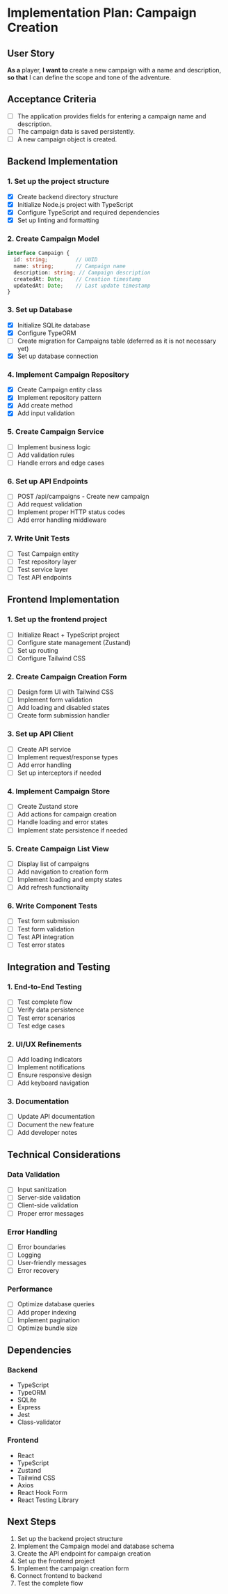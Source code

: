 # Implementation Plan: Campaign Creation

## User Story
**As a** player, **I want to** create a new campaign with a name and description, **so that** I can define the scope and tone of the adventure.

## Acceptance Criteria
- [ ] The application provides fields for entering a campaign name and description.
- [ ] The campaign data is saved persistently.
- [ ] A new campaign object is created.

## Backend Implementation

### 1. Set up the project structure
- [x] Create backend directory structure
- [x] Initialize Node.js project with TypeScript
- [x] Configure TypeScript and required dependencies
- [x] Set up linting and formatting

### 2. Create Campaign Model
```typescript
interface Campaign {
  id: string;         // UUID
  name: string;       // Campaign name
  description: string; // Campaign description
  createdAt: Date;    // Creation timestamp
  updatedAt: Date;    // Last update timestamp
}
```

### 3. Set up Database
- [x] Initialize SQLite database
- [x] Configure TypeORM
- [ ] Create migration for Campaigns table (deferred as it is not necessary yet)
- [x] Set up database connection

### 4. Implement Campaign Repository
- [x] Create Campaign entity class
- [x] Implement repository pattern
- [x] Add create method
- [x] Add input validation

### 5. Create Campaign Service
- [ ] Implement business logic
- [ ] Add validation rules
- [ ] Handle errors and edge cases

### 6. Set up API Endpoints
- [ ] POST /api/campaigns - Create new campaign
- [ ] Add request validation
- [ ] Implement proper HTTP status codes
- [ ] Add error handling middleware

### 7. Write Unit Tests
- [ ] Test Campaign entity
- [ ] Test repository layer
- [ ] Test service layer
- [ ] Test API endpoints

## Frontend Implementation

### 1. Set up the frontend project
- [ ] Initialize React + TypeScript project
- [ ] Configure state management (Zustand)
- [ ] Set up routing
- [ ] Configure Tailwind CSS

### 2. Create Campaign Creation Form
- [ ] Design form UI with Tailwind CSS
- [ ] Implement form validation
- [ ] Add loading and disabled states
- [ ] Create form submission handler

### 3. Set up API Client
- [ ] Create API service
- [ ] Implement request/response types
- [ ] Add error handling
- [ ] Set up interceptors if needed

### 4. Implement Campaign Store
- [ ] Create Zustand store
- [ ] Add actions for campaign creation
- [ ] Handle loading and error states
- [ ] Implement state persistence if needed

### 5. Create Campaign List View
- [ ] Display list of campaigns
- [ ] Add navigation to creation form
- [ ] Implement loading and empty states
- [ ] Add refresh functionality

### 6. Write Component Tests
- [ ] Test form submission
- [ ] Test form validation
- [ ] Test API integration
- [ ] Test error states

## Integration and Testing

### 1. End-to-End Testing
- [ ] Test complete flow
- [ ] Verify data persistence
- [ ] Test error scenarios
- [ ] Test edge cases

### 2. UI/UX Refinements
- [ ] Add loading indicators
- [ ] Implement notifications
- [ ] Ensure responsive design
- [ ] Add keyboard navigation

### 3. Documentation
- [ ] Update API documentation
- [ ] Document the new feature
- [ ] Add developer notes

## Technical Considerations

### Data Validation
- [ ] Input sanitization
- [ ] Server-side validation
- [ ] Client-side validation
- [ ] Proper error messages

### Error Handling
- [ ] Error boundaries
- [ ] Logging
- [ ] User-friendly messages
- [ ] Error recovery

### Performance
- [ ] Optimize database queries
- [ ] Add proper indexing
- [ ] Implement pagination
- [ ] Optimize bundle size

## Dependencies

### Backend
- TypeScript
- TypeORM
- SQLite
- Express
- Jest
- Class-validator

### Frontend
- React
- TypeScript
- Zustand
- Tailwind CSS
- Axios
- React Hook Form
- React Testing Library

## Next Steps
1. Set up the backend project structure
2. Implement the Campaign model and database schema
3. Create the API endpoint for campaign creation
4. Set up the frontend project
5. Implement the campaign creation form
6. Connect frontend to backend
7. Test the complete flow

